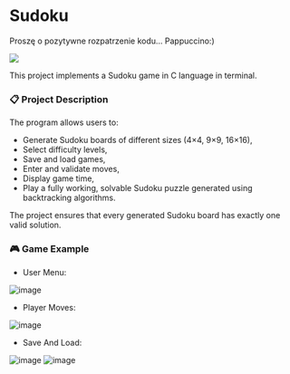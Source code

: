 # Sudoku

Proszę o pozytywne rozpatrzenie kodu... Pappuccino:)

![ ](https://github.com/user-attachments/assets/fccb4422-9aea-4d95-a255-bb6e70b9d236)








This project implements a Sudoku game in C language in terminal.

### 📋 Project Description
The program allows users to:
- Generate Sudoku boards of different sizes (4×4, 9×9, 16×16),
- Select difficulty levels,
- Save and load games,
- Enter and validate moves,
- Display game time,
- Play a fully working, solvable Sudoku puzzle generated using backtracking algorithms.

The project ensures that every generated Sudoku board has exactly one valid solution.

### 🎮 Game Example
- User Menu:

![image](https://github.com/user-attachments/assets/8b5da949-7099-4698-a241-b8f47ec048ab)

- Player Moves:

![image](https://github.com/user-attachments/assets/f57a997f-6562-4beb-ba5d-0f3eced91b03)

- Save And Load:

![image](https://github.com/user-attachments/assets/fc86e36c-aa8f-4edb-9339-75037bbcf97e)
![image](https://github.com/user-attachments/assets/4a0b92d6-835d-4478-ae94-1f4f256eefda)
